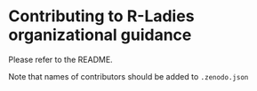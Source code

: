 # Contributing to R-Ladies organizational guidance

Please refer to the README.

Note that names of contributors should be added to `.zenodo.json`
